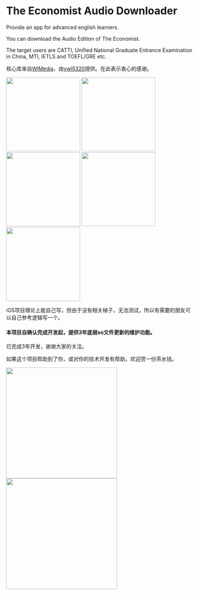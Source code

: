# The Economist Audio Downloader

Provide an app for advanced english learners.

You can download the Audio Edition of The Economist.

The target users are CATTI, Unified National Graduate Entrance Examination in China, MTI, IETLS and TOEFL/GRE etc.

核心库来自[WlMedia](https://github.com/wanliyang1990/wlmedia)，由[ywl5320](https://github.com/wanliyang1990)提供。在此表示衷心的感谢。

<img src="./img/Screenshot_20190207-210759.png" width="200"> <img src="./img/screenshot-1549538982399.jpg" width="200"> <img src="./img/screenshot-1549539248491.jpg" width="200"> <img src="./img/screenshot-1549541198033.jpg" width="200"> <img src="./img/screenshot-1549541278642.jpg" width="200">

iOS项目理论上能自己写，但由于没有相关梯子，无法测试，所以有需要的朋友可以自己参考逻辑写一个。

#### 本项目自确认完成开发起，提供3年底层so文件更新的维护功能。

已完成3年开发，谢谢大家的关注。

如果这个项目帮助到了你，或对你的技术开发有帮助，欢迎赏一份茶水钱。

<img src="./qr/alipay_qr.jpg" width="300"> <img src="./qr/weixin_qr.png" width="300">

